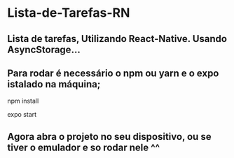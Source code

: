 # Lista-de-Tarefas-RN
## Lista de tarefas, Utilizando React-Native. Usando AsyncStorage...

## Para rodar é necessário o npm ou yarn e o expo istalado na máquina;
npm install <br>

expo start

## Agora abra o projeto no seu dispositivo, ou se tiver o emulador e so rodar nele ^^
